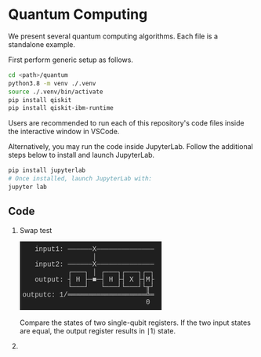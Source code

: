 # Quantum Computing

We present several quantum computing algorithms. Each file is a standalone example. 

First perform generic setup as follows.  

```bash
cd <path>/quantum
python3.8 -m venv ./.venv
source ./.venv/bin/activate
pip install qiskit
pip install qiskit-ibm-runtime
```

Users are recommended to run each of this repository's code files inside the interactive window in VSCode.

Alternatively, you may run the code inside JupyterLab. Follow the additional steps below to install and launch JupyterLab. 
```bash
pip install jupyterlab
# Once installed, launch JupyterLab with:
jupyter lab
```

## Code

1. Swap test
   
    ![](docs/_static/swap_test.png)

    Compare the states of two single-qubit registers. If the two input states are equal, the output register results in ∣1⟩ state.

1.  